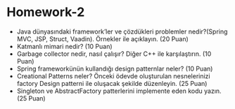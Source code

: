 # Homework-2

* Java dünyasındaki framework’ler ve çözdükleri problemler nedir?(Spring MVC, JSP,
  Struct, Vaadin). Örnekler ile açıklayın. (20 Puan)
* Katmanlı mimari nedir? (10 Puan)
* Garbage collector nedir, nasıl çalışır? Diğer C++ ile karşılaştırın. (10 Puan)
* Spring frameworkünün kullandığı design patternlar neler? (10 Puan)
* Creational Patterns neler? Önceki ödevde oluşturulan nesnelerinizi factory Design
  patterni ile oluşacak şekilde düzenleyin. (25 Puan)
* Singleton ve AbstractFactory patterlerini implemente eden kodu yazın.(25 Puan)